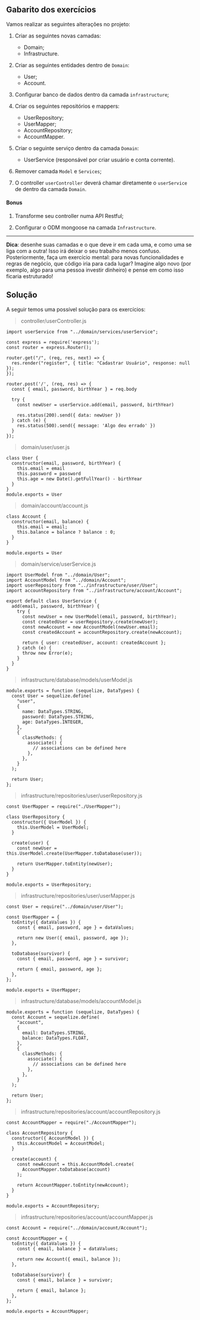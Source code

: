 ## Gabarito dos exercícios

Vamos realizar as seguintes alterações no projeto:

1. Criar as seguintes novas camadas:
    - Domain;
    - Infrastructure.

2. Criar as seguintes entidades dentro de `Domain`:
    - User;
    - Account.

3. Configurar banco de dados dentro da camada `infrastructure`;

4. Criar os seguintes repositórios e mappers:
    - UserRepository;
    - UserMapper;
    - AccountRepository;
    - AccountMapper.

5. Criar o seguinte serviço dentro da camada `Domain`:
    - UserService (responsável por criar usuário e conta corrente).

6. Remover camada `Model` e `Services`;

7. O controller `userController` deverá chamar diretamente o `userService` de dentro da camada `Domain`.

#### Bonus

1. Transforme seu controller numa API Restful;

2. Configurar o ODM mongoose na camada `Infrastructure`.

---

**Dica**: desenhe suas camadas e o que deve ir em cada uma, e como uma se liga com a outra! Isso irá deixar o seu trabalho menos confuso. Posteriormente, faça um exercício mental: para novas funcionalidades e regras de negócio, que código iria para cada lugar? Imagine algo novo (por exemplo, algo para uma pessoa investir dinheiro) e pense em como isso ficaria estruturado!

## Solução

A seguir temos uma possível solução para os exercícios:

> controller/userController.js

```language-javascript
import userService from "../domain/services/userService";

const express = require('express');
const router = express.Router();

router.get("/", (req, res, next) => {
  res.render("register", { title: "Cadastrar Usuário", response: null });
});

router.post('/', (req, res) => {
  const { email, password, birthYear } = req.body

  try {
    const newUser = userService.add(email, password, birthYear)

    res.status(200).send({ data: newUser })
  } catch (e) {
    res.status(500).send({ message: 'Algo deu errado' })
  }
});
```

> domain/user/user.js

```language-javascript
class User {
  constructor(email, password, birthYear) {
    this.email = email
    this.password = password
    this.age = new Date().getFullYear() - birthYear
  }
}
module.exports = User
```

> domain/account/account.js

```language-javascript
class Account {
  constructor(email, balance) {
    this.email = email;
    this.balance = balance ? balance : 0;
  }
}

module.exports = User
```

> domain/service/userService.js

```language-javascript
import UserModel from "../domain/User";
import AccountModel from "../domain/Account";
import userRepository from "../infrastructure/user/User";
import accountRepository from "../infrastructure/account/Account";

export default class UserService {
  add(email, password, birthYear) {
    try {
      const newUser = new UserModel(email, password, birthYear);
      const createdUser = userRepository.create(newUser);
      const newAccount = new AccountModel(newUser.email);
      const createdAccount = accountRepository.create(newAccount);

      return { user: createdUser, account: createdAccount };
    } catch (e) {
      throw new Error(e);
    }
  }
}
```

> infrastructure/database/models/userModel.js

```language-javascript
module.exports = function (sequelize, DataTypes) {
  const User = sequelize.define(
    "user",
    {
      name: DataTypes.STRING,
      password: DataTypes.STRING,
      age: DataTypes.INTEGER,
    },
    {
      classMethods: {
        associate() {
          // associations can be defined here
        },
      },
    }
  );

  return User;
};
```

> infrastructure/repositories/user/userRepository.js

```language-javascript
const UserMapper = require("./UserMapper");

class UserRepository {
  constructor({ UserModel }) {
    this.UserModel = UserModel;
  }

  create(user) {
    const newUser = this.UserModel.create(UserMapper.toDatabase(user));

    return UserMapper.toEntity(newUser);
  }
}

module.exports = UserRepository;
```

> infrastructure/repositories/user/userMapper.js

```language-javascript
const User = require("../domain/user/User");

const UserMapper = {
  toEntity({ dataValues }) {
    const { email, password, age } = dataValues;

    return new User({ email, password, age });
  },

  toDatabase(survivor) {
    const { email, password, age } = survivor;

    return { email, password, age };
  },
};

module.exports = UserMapper;
```

> infrastructure/database/models/accountModel.js

```language-javascript
module.exports = function (sequelize, DataTypes) {
  const Account = sequelize.define(
    "account",
    {
      email: DataTypes.STRING,
      balance: DataTypes.FLOAT,
    },
    {
      classMethods: {
        associate() {
          // associations can be defined here
        },
      },
    }
  );

  return User;
};
```

> infrastructure/repositories/account/accountRepository.js

```language-javascript
const AccountMapper = require("./AccountMapper");

class AccountRepository {
  constructor({ AccountModel }) {
    this.AccountModel = AccountModel;
  }

  create(account) {
    const newAccount = this.AccountModel.create(
      AccountMapper.toDatabase(account)
    );

    return AccountMapper.toEntity(newAccount);
  }
}

module.exports = AccountRepository;
```

> infrastructure/repositories/account/accountMapper.js

```language-javascript
const Account = require("../domain/account/Account");

const AccountMapper = {
  toEntity({ dataValues }) {
    const { email, balance } = dataValues;

    return new Account({ email, balance });
  },

  toDatabase(survivor) {
    const { email, balance } = survivor;

    return { email, balance };
  },
};

module.exports = AccountMapper;
```
